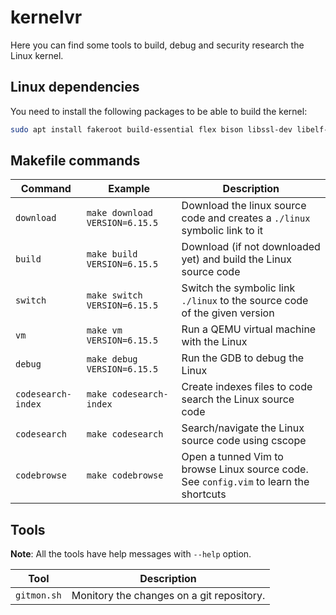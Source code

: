 # kernelvr

Here you can find some tools to build, debug and security research the Linux kernel.

## Linux dependencies

You need to install the following packages to be able to build the kernel:

```bash
sudo apt install fakeroot build-essential flex bison libssl-dev libelf-dev ncurses-dev dwarves xz-utils bc
```

## Makefile commands

| Command            | Example                          | Description                                                                                 |
|--------------------|----------------------------------|---------------------------------------------------------------------------------------------|
| `download`         | `make download VERSION=6.15.5`   | Download the linux source code and creates a `./linux` symbolic link to it                  |
| `build`            | `make build VERSION=6.15.5`      | Download (if not downloaded yet) and build the Linux source code                            |
| `switch`           | `make switch VERSION=6.15.5`     | Switch the symbolic link `./linux` to the source code of the given version                  |
| `vm`               | `make vm VERSION=6.15.5`         | Run a QEMU virtual machine with the Linux                                                   |
| `debug`            | `make debug VERSION=6.15.5`      | Run the GDB to debug the Linux                                                              |
| `codesearch-index` | `make codesearch-index`          | Create indexes files to code search the Linux source code                                   |
| `codesearch`       | `make codesearch`                | Search/navigate the Linux source code using cscope                                          |
| `codebrowse`       | `make codebrowse`                | Open a tunned Vim to browse Linux source code. See `config.vim` to learn the shortcuts      |

## Tools

**Note**: All the tools have help messages with `--help` option.

| Tool                | Description                                                                     |
|---------------------|---------------------------------------------------------------------------------|
| `gitmon.sh`         | Monitory the changes on a git repository.                                       |
